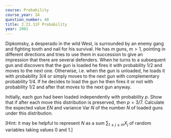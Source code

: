 ```yaml
---
course: Probability
course_year: IA
question_number: 40
title: 2.II.11F Probability
year: 2001
---
```



Dipkomsky, a desperado in the wild West, is surrounded by an enemy gang and fighting tooth and nail for his survival. He has $m$ guns, $m>1$, pointing in different directions and tries to use them in succession to give an impression that there are several defenders. When he turns to a subsequent gun and discovers that the gun is loaded he fires it with probability $1 / 2$ and moves to the next one. Otherwise, i.e. when the gun is unloaded, he loads it with probability $3 / 4$ or simply moves to the next gun with complementary probability $1 / 4$. If he decides to load the gun he then fires it or not with probability $1 / 2$ and after that moves to the next gun anyway.

Initially, each gun had been loaded independently with probability $p$. Show that if after each move this distribution is preserved, then $p=3 / 7$. Calculate the expected value $E N$ and variance Var $N$ of the number $N$ of loaded guns under this distribution.

[Hint: it may be helpful to represent $N$ as a sum $\sum_{1 \leq j \leq m} X_{j}$ of random variables taking values 0 and 1.]